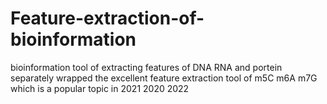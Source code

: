 # Feature-extraction-of-bioinformation
bioinformation tool of extracting features of DNA RNA and portein
separately wrapped the excellent feature extraction tool 
of m5C m6A m7G which is a popular topic in 2021 2020 2022 
